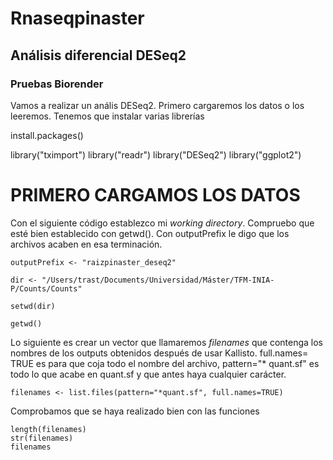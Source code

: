 # Rnaseqpinaster
## Análisis diferencial DESeq2 ##
### Pruebas Biorender ###

Vamos a realizar un anális DESeq2. Primero cargaremos los datos o los leeremos. Tenemos que instalar varias librerías

install.packages()

library("tximport")
library("readr")
library("DESeq2")
library("ggplot2")

# PRIMERO CARGAMOS LOS DATOS # 

Con el siguiente código establezco mi *working directory*. Compruebo que esté bien establecido con getwd(). Con outputPrefix le digo que los archivos acaben en esa terminación.

`outputPrefix <- "raizpinaster_deseq2"`

`dir <- "/Users/trast/Documents/Universidad/Máster/TFM-INIA-P/Counts/Counts"`

`setwd(dir)`

`getwd()`

Lo siguiente es crear un vector que llamaremos *filenames* que contenga los nombres de los outputs obtenidos después de usar Kallisto. full.names= TRUE es para que coja todo el nombre del archivo, pattern="* quant.sf" es todo lo que acabe en quant.sf y que antes haya cualquier carácter. 

`filenames <- list.files(pattern="*quant.sf", full.names=TRUE)`

Comprobamos que se haya realizado bien con las funciones
```
length(filenames)
str(filenames)
filenames
  ```
